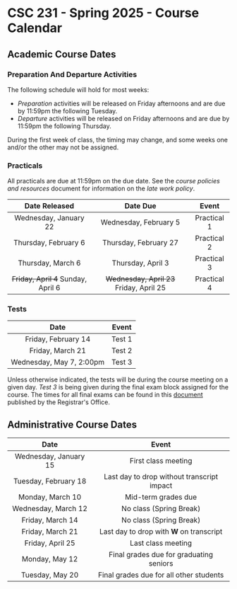 # CSC 231 - Spring 2025 -  Course Calendar

## Academic Course Dates

### Preparation And Departure Activities

The following schedule will hold for most weeks:

* _Preparation_ activities will be released on Friday afternoons and are due by 11:59pm the following Tuesday.
* _Departure_ activities will be released on Friday afternoons and are due by 11:59pm the following Thursday.

During the first week of class, the timing may change, and some weeks one and/or the other may not be assigned.

### Practicals

All practicals are due at 11:59pm on the due date. See the *course policies and resources* document for information on the *late work policy*.

| Date Released | Date Due | Event |
| :--: | :--: | :--: |
| Wednesday, January 22 | Wednesday, February 5 | Practical 1 |
| Thursday, February 6 | Thursday, February 27 | Practical 2 |
| Thursday, March 6 | Thursday, April 3 | Practical 3 |
| ~~Friday, April 4~~ Sunday, April 6 | ~~Wednesday, April 23~~ Friday, April 25 | Practical 4 |


### Tests

| Date | Event |
| :-: | :--: |
| Friday, February 14 | Test 1 |
| Friday, March 21 | Test 2 |
| Wednesday, May 7, 2:00pm | Test 3 |

Unless otherwise indicated, the tests will be during the course meeting on a given day. *Test 3* is being given during the final exam block assigned for the course. The times for all final exams can be found in this [document](https://prod.wp.cdn.aws.wfu.edu/sites/120/2024/05/24-25-Final-Exam-Schedule.pdf) published by the Registrar's Office.

## Administrative Course Dates

|          Date          |                   Event                    |
| :--------------------: | :----------------------------------------: |
|  Wednesday, January 15 | First class meeting                        |
|  Tuesday, February 18  | Last day to drop without transcript impact |
|  Monday, March 10      | Mid-term grades due                        |
|  Wednesday, March 12   | No class (Spring Break)                    |
|  Friday, March 14      | No class (Spring Break)                    |
|  Friday, March 21      | Last day to drop with **W** on transcript  |
|  Friday, April 25      | Last class meeting                         |
|  Monday, May 12        | Final grades due for graduating seniors    |
|  Tuesday, May 20       | Final grades due for all other students    |
